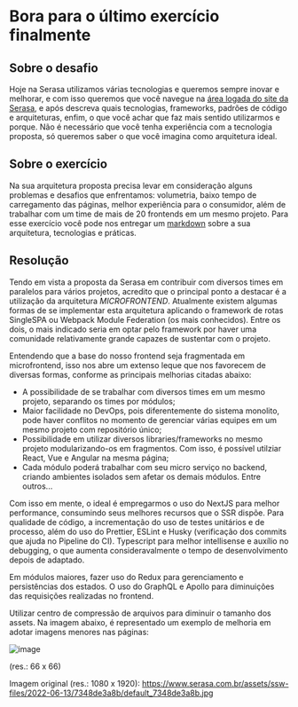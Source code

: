 # Bora para o último exercício finalmente

## Sobre o desafio

Hoje na Serasa utilizamos várias tecnologias e queremos sempre inovar e melhorar, e com isso queremos que você navegue na [área logada do site da Serasa](https://www.serasa.com.br/area-cliente), e após descreva quais tecnologias, frameworks, padrões de código e arquiteturas, enfim, o que você achar que faz mais sentido utilizarmos e porque. Não é necessário que você tenha experiência com a tecnologia proposta, só queremos saber o que você imagina como arquitetura ideal.

## Sobre o exercício

Na sua arquitetura proposta precisa levar em consideração alguns problemas e desafios que enfrentamos: volumetria, baixo tempo de carregamento das páginas, melhor experiência para o consumidor, além de trabalhar com um time de mais de 20 frontends em um mesmo projeto. Para esse exercício você pode nos entregar um [markdown](../DELIVERY.md) sobre a sua arquitetura, tecnologias e práticas.


## Resolução

Tendo em vista a proposta da Serasa em contribuir com diversos times em paralelos para vários projetos, acredito que o principal ponto a destacar é a utilização da arquitetura *MICROFRONTEND*. Atualmente existem algumas formas de se implementar esta arquitetura aplicando o framework de rotas SingleSPA ou Webpack Module Federation (os mais conhecidos). Entre os dois, o mais indicado seria em optar pelo framework por haver uma comunidade relativamente grande capazes de sustentar com o projeto. 

Entendendo que a base do nosso frontend seja fragmentada em microfrontend, isso nos abre um extenso leque que nos favorecem de diversas formas, conforme as principais melhorias citadas abaixo: 
- A possibilidade de se trabalhar com diversos times em um mesmo projeto, separando os times por módulos;
- Maior facilidade no DevOps, pois diferentemente do sistema monolito, pode haver conflitos no momento de gerenciar várias equipes em um mesmo projeto com repositório único; 
- Possibilidade em utilizar diversos libraries/frameworks no mesmo projeto modularizando-os em fragmentos. Com isso, é possível utilziar React, Vue e Angular na mesma página;
- Cada módulo poderá trabalhar com seu micro serviço no backend, criando ambientes isolados sem afetar os demais módulos. Entre outros...

Com isso em mente, o ideal é empregarmos o uso do NextJS para melhor performance, consumindo seus melhores recursos que o SSR dispõe. Para qualidade de código, a incrementação do uso de testes unitários e de processo, além do uso do Prettier, ESLint e Husky (verificação dos commits que ajuda no Pipeline do CI). Typescript para melhor intellisense e auxílio no debugging, o que aumenta consideravalmente o tempo de desenvolvimento depois de adaptado. 

Em módulos maiores, fazer uso do Redux para gerenciamento e persistências dos estados. O uso do GraphQL e Apollo para diminuições das requisições realizadas no frontend.

Utilizar centro de compressão de arquivos para diminuir o tamanho dos assets. Na imagem abaixo, é representado um exemplo de melhoria em adotar imagens menores nas páginas:

![image](https://user-images.githubusercontent.com/41245525/180559448-230c7887-3d4f-48f9-af08-464a6fc9b70b.png)

(res.: 66 x 66)

Imagem original (res.: 1080 x 1920): https://www.serasa.com.br/assets/ssw-files/2022-06-13/7348de3a8b/default_7348de3a8b.jpg